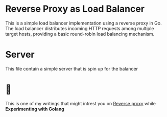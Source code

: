 # Reverse Proxy as Load Balancer

This is a simple load balancer implementation using a reverse proxy in Go. The load balancer
distributes incoming HTTP requests among multiple target hosts, providing a basic round-robin
load balancing mechanism.

# Server

This file contain a simple server that is spin up for the balancer

# :memo:

This is one of my writings that might intrest you on [Reverse proxy](https://oluwaseun.live/articles/proxy/)
while **Experimenting with Golang**
